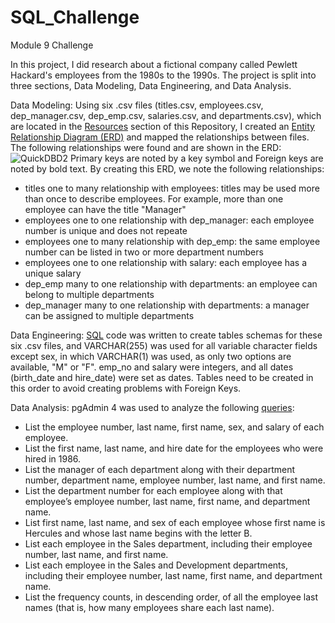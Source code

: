 # SQL_Challenge
Module 9 Challenge

In this project, I did research about a fictional company called Pewlett Hackard's employees from the 1980s to the 1990s.  The project is split into three sections, Data Modeling, Data Engineering, and Data Analysis.

Data Modeling:
Using six .csv files (titles.csv, employees.csv, dep_manager.csv, dep_emp.csv, salaries.csv, and departments.csv), which are located in the [Resources](https://github.com/aliciahlavac/SQL_Challenge/tree/main/Resources) section of this Repository, I created an [Entity Relationship Diagram (ERD)](https://github.com/aliciahlavac/SQL_Challenge/blob/main/EmployeeSQL/ERD.png) and mapped the relationships between files. The following relationships were found and are shown in the ERD:
![QuickDBD2](https://github.com/aliciahlavac/SQL_Challenge/assets/127240852/ea18771a-5796-4df6-8267-79f27af98ca2)
Primary keys are noted by a key symbol and Foreign keys are noted by bold text.
By creating this ERD, we note the following relationships:
* titles one to many relationship with employees: titles may be used more than once to describe employees. For example, more than one employee can have the title "Manager"
* employees one to one relationship with dep_manager: each employee number is unique and does not repeate
* employees one to many relationship with dep_emp: the same employee number can be listed in two or more department numbers
* employees one to one relationship with salary: each employee has a unique salary
* dep_emp many to one relationship with departments: an employee can belong to multiple departments
* dep_manager many to one relationship with departments: a manager can be assigned to multiple departments

Data Engineering:
[SQL](https://github.com/aliciahlavac/SQL_Challenge/blob/main/EmployeeSQL/Table%20Schema%20SQL.sql) code was written to create tables schemas for these six .csv files, and VARCHAR(255) was used for all variable character fields except sex, in which VARCHAR(1) was used, as only two options are available, "M" or "F".  emp_no and salary were integers, and all dates (birth_date and hire_date) were set as dates.  Tables need to be created in this order to avoid creating problems with Foreign Keys.  

Data Analysis:
pgAdmin 4 was used to analyze the following [queries](https://github.com/aliciahlavac/SQL_Challenge/blob/main/EmployeeSQL/Employee_Data_Analysis.sql):
* List the employee number, last name, first name, sex, and salary of each employee.
* List the first name, last name, and hire date for the employees who were hired in 1986.
* List the manager of each department along with their department number, department name, employee number, last name, and first name.
* List the department number for each employee along with that employee’s employee number, last name, first name, and department name.
* List first name, last name, and sex of each employee whose first name is Hercules and whose last name begins with the letter B.
* List each employee in the Sales department, including their employee number, last name, and first name.
* List each employee in the Sales and Development departments, including their employee number, last name, first name, and department name.
* List the frequency counts, in descending order, of all the employee last names (that is, how many employees share each last name).
